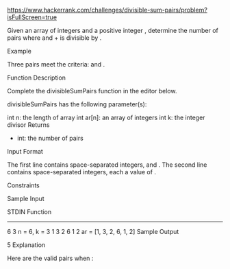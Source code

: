 https://www.hackerrank.com/challenges/divisible-sum-pairs/problem?isFullScreen=true

Given an array of integers and a positive integer , determine the number of pairs where and + is divisible by .

Example

Three pairs meet the criteria: and .

Function Description

Complete the divisibleSumPairs function in the editor below.

divisibleSumPairs has the following parameter(s):

int n: the length of array
int ar[n]: an array of integers
int k: the integer divisor
Returns

- int: the number of pairs

Input Format

The first line contains space-separated integers, and .
The second line contains space-separated integers, each a value of .

Constraints

Sample Input

STDIN Function

---

6 3 n = 6, k = 3
1 3 2 6 1 2 ar = [1, 3, 2, 6, 1, 2]
Sample Output

5
Explanation

Here are the valid pairs when :
